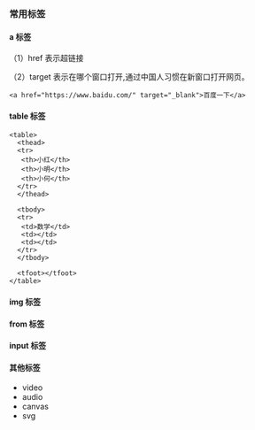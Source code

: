 ### 常用标签
#### a 标签

（1）href 表示超链接

（2）target 表示在哪个窗口打开,通过中国人习惯在新窗口打开网页。

```
<a href="https://www.baidu.com/" target="_blank">百度一下</a>
```
#### table 标签
```
<table>
  <thead>
  <tr>
   <th>小红</th>
   <th>小明</th>
   <th>小何</th>
  </tr>
  </thead>

  <tbody>
  <tr>
   <td>数学</td>
   <td></td>
   <td></td>
  </tr>
  </tbody>

  <tfoot></tfoot>
</table>
```


#### img 标签
#### from 标签
#### input 标签
#### 其他标签
- video
- audio
- canvas
- svg
